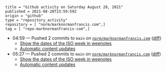 ```
title = "Github activity on Saturday August 28, 2021"
published = 2021-08-28T23:59:59Z
origin = "github"
type = "repository_activity"
repository = [ "norm/marknormanfrancis.com",]
tag = [ "repo-marknormanfrancis-com",]
```

* 04:59 — Pushed 2 commits to `main` on [`norm/marknormanfrancis.com`](https://github.com/norm/marknormanfrancis.com) ([diff](https://github.com/norm/marknormanfrancis.com/compare/a535aab1e99a053168a361983704f08ce2b4b2f8..d671bd8fc506b10047ee5ade9073df582a83adeb))
  * [Show the dates of the ISO week in weenotes](https://github.com/norm/marknormanfrancis.com/commit/073ce6f3742453c154d43f8015e1195f64268b66)
  * [Automatic content updates](https://github.com/norm/marknormanfrancis.com/commit/d671bd8fc506b10047ee5ade9073df582a83adeb)
* 05:27 — Pushed 2 commits to `main` on [`norm/marknormanfrancis.com`](https://github.com/norm/marknormanfrancis.com) ([diff](https://github.com/norm/marknormanfrancis.com/compare/d671bd8fc506b10047ee5ade9073df582a83adeb..4617ec200e349f6c3d0a3e2ccc0b41ed34b5c3ea))
  * [Show the dates of the ISO week in weenotes](https://github.com/norm/marknormanfrancis.com/commit/fdd4516076d7038ce77d22145ac39d3f40f68b6d)
  * [Automatic content updates](https://github.com/norm/marknormanfrancis.com/commit/4617ec200e349f6c3d0a3e2ccc0b41ed34b5c3ea)
